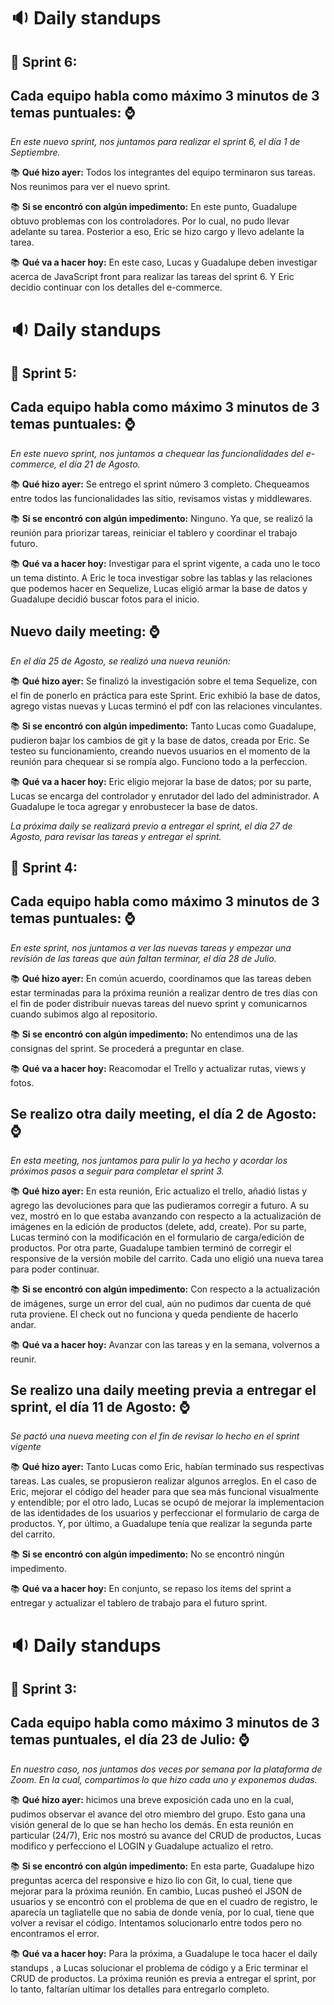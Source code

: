 # :sound: Daily standups
## :pushpin: Sprint 6: 


##  Cada equipo habla como máximo 3 minutos de 3 temas puntuales:  :watch:
_En este nuevo sprint, nos juntamos para realizar el sprint 6, el día 1 de Septiembre._

:books: **Qué hizo ayer:** Todos los integrantes del equipo terminaron sus tareas. Nos reunimos para ver el nuevo sprint.

:books: **Si se encontró con algún impedimento:** En este punto, Guadalupe obtuvo problemas con los controladores. Por lo cual, no pudo llevar adelante su tarea. Posterior a eso, Eric se hizo cargo y llevo adelante la tarea.

:books: **Qué va a hacer hoy:** En este caso, Lucas y Guadalupe deben investigar acerca de JavaScript front para realizar las tareas del sprint 6. Y Eric decidio continuar con los detalles del e-commerce.



# :sound: Daily standups
## :pushpin: Sprint 5: 


##  Cada equipo habla como máximo 3 minutos de 3 temas puntuales: :watch:
_En este nuevo sprint, nos juntamos a chequear las funcionalidades del e-commerce, el día 21 de Agosto._

:books: **Qué hizo ayer:** Se entrego el sprint número 3 completo. Chequeamos entre todos las funcionalidades las sitio, revisamos vistas y middlewares.

:books: **Si se encontró con algún impedimento:** Ninguno. Ya que, se realizó la reunión para priorizar tareas, reiniciar el tablero y coordinar el trabajo futuro.

:books: **Qué va a hacer hoy:** Investigar para el sprint vigente, a cada uno le toco un tema distinto. A Eric le toca investigar sobre las tablas y las relaciones que podemos hacer en Sequelize, Lucas eligió armar la base de datos y Guadalupe decidió buscar fotos para el inicio.


## Nuevo daily meeting: :watch:
_En el día 25 de Agosto, se realizó una nueva reunión:_

:books: **Qué hizo ayer:** Se finalizó la investigación sobre el tema Sequelize, con el fin de ponerlo en práctica para este Sprint. Eric exhibió la base de datos, agrego vistas nuevas y Lucas terminó el pdf con las relaciones vinculantes.

:books: **Si se encontró con algún impedimento:** Tanto Lucas como Guadalupe, pudieron bajar los cambios de git y la base de datos, creada por Eric. Se testeo su funcionamiento, creando nuevos usuarios en el momento de la reunión para chequear si se rompía algo. Funciono todo a la perfeccion.

:books: **Qué va a hacer hoy:** Eric eligio mejorar la base de datos; por su parte, Lucas se encarga del controlador y enrutador del lado del administrador. A Guadalupe le toca agregar y enrobustecer la base de datos.

_La próxima daily se realizará previo a entregar el sprint, el día 27 de Agosto, para revisar las tareas y entregar el sprint._



## :pushpin: Sprint 4: 


##  Cada equipo habla como máximo 3 minutos de 3 temas puntuales: :watch:
_En este sprint, nos juntamos a ver las nuevas tareas y empezar una revisión de las tareas que aún faltan terminar, el día 28 de Julio._

:books: **Qué hizo ayer:** En común acuerdo, coordinamos que las tareas deben estar terminadas para la próxima reunión a realizar dentro de tres días con el fin de poder distribuir nuevas tareas del nuevo sprint y comunicarnos cuando subimos algo al repositorio. 

:books: **Si se encontró con algún impedimento:** No entendimos una de las consignas del sprint. Se procederá a preguntar en clase.

:books: **Qué va a hacer hoy:** Reacomodar el Trello y actualizar rutas, views y fotos.

## Se realizo otra daily meeting, el día 2 de Agosto: :watch:
_En esta meeting, nos juntamos para pulir lo ya hecho y acordar los próximos pasos a seguir para completar el sprint 3._

:books: **Qué hizo ayer:** En esta reunión, Eric actualizo el trello, añadió listas y agrego las devoluciones para que las pudieramos corregir a futuro. A su vez, mostró en lo que estaba avanzando con respecto a la actualización de imágenes en la edición de productos (delete, add, create). Por su parte, Lucas terminó con la modificación en el formulario de carga/edición de productos. Por otra parte, Guadalupe tambien terminó de corregir el responsive de la versión mobile del carrito. Cada uno eligió una nueva tarea para poder continuar.

:books: **Si se encontró con algún impedimento:** Con respecto a la actualización de imágenes, surge un error del cual, aún no pudimos dar cuenta de qué ruta proviene. El check out no funciona y queda pendiente de hacerlo andar. 

:books: **Qué va a hacer hoy:** Avanzar con las tareas y en la semana, volvernos a reunir. 

## Se realizo una daily meeting previa a entregar el sprint, el día 11 de Agosto: :watch:
_Se pactó una nueva meeting con el fin de revisar lo hecho en el sprint vigente_

:books: **Qué hizo ayer:** Tanto Lucas como Eric, habían terminado sus respectivas tareas. Las cuales, se propusieron realizar algunos arreglos. En el caso de Eric, mejorar el código del header para que sea más funcional visualmente y entendible; por el otro lado, Lucas se ocupó de mejorar la implementacion de las identidades de los usuarios y perfeccionar el formulario de carga de productos. Y, por último, a Guadalupe tenía que realizar la segunda parte del carrito.

:books: **Si se encontró con algún impedimento:** No se encontró ningún impedimento. 

:books: **Qué va a hacer hoy:** En conjunto, se repaso los items del sprint a entregar y actualizar el tablero de trabajo para el futuro sprint.



# :sound: Daily standups
## :pushpin: Sprint 3: 


## Cada equipo habla como máximo 3 minutos de 3 temas puntuales, el día 23 de Julio: :watch:
_En nuestro caso, nos juntamos dos veces por semana por la plataforma de Zoom. En la cual, compartimos lo que hizo cada uno y exponemos dudas._

:books: **Qué hizo ayer:** hicimos una breve exposición cada uno en la cual, pudimos observar el avance del otro miembro del grupo. Esto gana una visión general de lo que se han hecho los demás. En esta reunión en particular (24/7), Eric nos mostró su avance del CRUD de productos, Lucas modifico y perfecciono el LOGIN y Guadalupe actualizo el retro.

:books: **Si se encontró con algún impedimento:** En esta parte, Guadalupe hizo preguntas acerca del responsive e hizo lio con Git, lo cual, tiene que mejorar para la próxima reunión. En cambio, Lucas pusheó el JSON de usuarios y se encontró con el problema de que en el cuadro de registro, le aparecía un tagliatelle que no sabia de donde venía, por lo cual, tiene que volver a revisar el código. Intentamos solucionarlo entre todos pero no encontramos el error.  

:books: **Qué va a hacer hoy:** Para la próxima, a Guadalupe le toca hacer el daily standups , a Lucas solucionar el problema de código y a Eric terminar el CRUD de productos. La próxima reunión es previa a entregar el sprint, por lo tanto, faltarían ultimar los detalles para entregarlo completo. 
